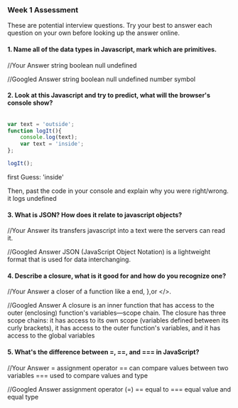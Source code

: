 ### Week 1 Assessment

These are potential interview questions. Try your best to answer each question on your own before looking up the answer online.

#### 1. Name all of the data types in Javascript, mark which are primitives.

  //Your Answer string
                boolean
                null
                undefined


  //Googled Answer string
                   boolean
                   null
                   undefined
                   number
                   symbol


#### 2. Look at this Javascript and try to predict, what will the browser's console show?

``` javascript

var text = 'outside';
function logIt(){
    console.log(text);
    var text = 'inside';
};

logIt();

```

first Guess: 'inside'

Then, past the code in your console and explain why you were right/wrong. it logs undefined



#### 3. What is JSON? How does it relate to javascript objects?

  //Your Answer
its transfers javascript into a text were the servers can read it.

  //Googled Answer
  JSON (JavaScript Object Notation) is a lightweight format that is used for data interchanging.

#### 4. Describe a closure, what is it good for and how do you recognize one?

  //Your Answer a closer of a function like a end, },or </>.


  //Googled Answer
  A closure is an inner function that has access to the outer (enclosing) function's variables—scope chain. The closure has three scope chains: it has access to its own scope (variables defined between its curly brackets), it has access to the outer function's variables, and it has access to the global variables


#### 5. What's the difference between =, ==, and === in JavaScript?

  //Your Answer
  = assignment operator
  == can compare values between two variables
  === used to compare values and type

  //Googled Answer
  assignment operator (=)
  ==	equal to
  ===	equal value and equal type
